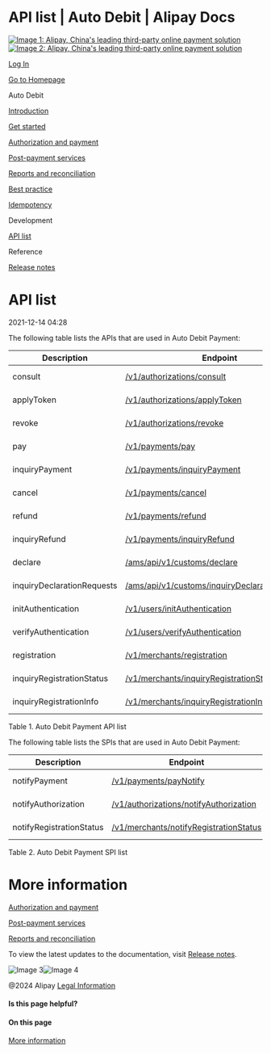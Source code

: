 API list | Auto Debit | Alipay Docs
===============
                        

[![Image 1: Alipay, China's leading third-party online payment solution](https://ac.alipay.com/storage/2024/3/26/d66c43c0-440d-4c97-9976-f2028a2c8c5e.svg)![Image 2: Alipay, China's leading third-party online payment solution](https://ac.alipay.com/storage/2024/3/26/a48bd336-aea0-4f16-bf83-616eacbb4434.svg)](/docs/)

[Log In](https://global.alipay.com/ilogin/account_login.htm?goto=https%3A%2F%2Fglobal.alipay.com%2Fdocs%2Fac%2Fagreementpayment%2Fapis)

[Go to Homepage](../../)

Auto Debit

[Introduction](/docs/ac/agreementpayment/intro)

[Get started](/docs/ac/agreementpayment/getting_started)

[Authorization and payment](/docs/ac/agreementpayment/payment)

[Post-payment services](/docs/ac/agreementpayment/post_payment)

[Reports and reconciliation](/docs/ac/agreementpayment/report)

[Best practice](/docs/ac/agreementpayment/autodebit_bp)

[Idempotency](/docs/ac/agreementpayment/api_idemptcy)

Development

[API list](/docs/ac/agreementpayment/apis)

Reference

[Release notes](/docs/ac/agreementpayment/releasenotes)

API list
========

2021-12-14 04:28

The following table lists the APIs that are used in Auto Debit Payment:



| **Description** | **Endpoint** | **Direction** |
| --- | --- | --- |
| consult | [/v1/authorizations/consult](https://global.alipay.com/doc/ams/authconsult) | Merchant to Alipay |
| applyToken | [/v1/authorizations/applyToken](https://global.alipay.com/doc/ams/accesstokenapp) | Merchant to Alipay |
| revoke | [/v1/authorizations/revoke](https://global.alipay.com/doc/ams/authrevocation) | Merchant to Alipay |
| pay | [/v1/payments/pay](https://global.alipay.com/doc/ams/payment_agreement) | Merchant to Alipay |
| inquiryPayment | [/v1/payments/inquiryPayment](https://global.alipay.com/doc/ams/paymentri_online) | Merchant to Alipay |
| cancel | [/v1/payments/cancel](https://global.alipay.com/doc/ams/paymentc_online) | Merchant to Alipay |
| refund | [/v1/payments/refund](https://global.alipay.com/doc/ams/refund_online) | Merchant to Alipay |
| inquiryRefund | [/v1/payments/inquiryRefund](https://global.alipay.com/docs/ac/ams/ir_online) | Merchant to Alipay |
| declare | [/ams/api/v1/customs/declare](https://global.alipay.com/docs/ac/ams/declare) | Merchant to Alipay |
| inquiryDeclarationRequests | [/ams/api/v1/customs/inquiryDeclarationRequests](https://global.alipay.com/docs/ac/ams/inquirydeclare) | Merchant to Alipay |
| initAuthentication | [/v1/users/initAuthentication](https://global.alipay.com/doc/ams/auth_init) | Merchant to Alipay |
| verifyAuthentication | [/v1/users/verifyAuthentication](https://global.alipay.com/doc/ams/auth_verif) | Merchant to Alipay |
| registration | [/v1/merchants/registration](https://global.alipay.com/docs/ac/ams/registration_online) | Merchant to Alipay |
| inquiryRegistrationStatus | [/v1/merchants/inquiryRegistrationStatus](https://global.alipay.com/docs/ac/ams/irs_online) | Merchant to Alipay |
| inquiryRegistrationInfo | [/v1/merchants/inquiryRegistrationInfo](https://global.alipay.com/docs/ac/ams/iri_online) | Merchant to Alipay |



Table 1. Auto Debit Payment API list

The following table lists the SPIs that are used in Auto Debit Payment:



| **Description** | **Endpoint** | **Direction** |
| --- | --- | --- |
| notifyPayment | [/v1/payments/payNotify](https://global.alipay.com/doc/ams/paymentrn_online) | Alipay to Merchant |
| notifyAuthorization | [/v1/authorizations/notifyAuthorization](https://global.alipay.com/docs/ac/ams/notifyauth) | Alipay to Merchant |
| notifyRegistrationStatus | [/v1/merchants/notifyRegistrationStatus](https://global.alipay.com/docs/ac/ams/nrs_online) | Alipay to Merchant |



Table 2. Auto Debit Payment SPI list

More information
================

[Authorization and payment](https://global.alipay.com/doc/agreementpayment/payment)

[Post-payment services](https://global.alipay.com/doc/agreementpayment/post_payment)

[Reports and reconciliation](https://global.alipay.com/doc/agreementpayment/report)

To view the latest updates to the documentation, visit [Release notes](https://global.alipay.com/docs/releasenotes).

![Image 3](https://ac.alipay.com/storage/2021/5/20/19b2c126-9442-4f16-8f20-e539b1db482a.png)![Image 4](https://ac.alipay.com/storage/2021/5/20/e9f3f154-dbf0-455f-89f0-b3d4e0c14481.png)

@2024 Alipay [Legal Information](https://global.alipay.com/docs/ac/platform/membership)

#### Is this page helpful?

#### On this page

[More information](#jiPPK "More information")